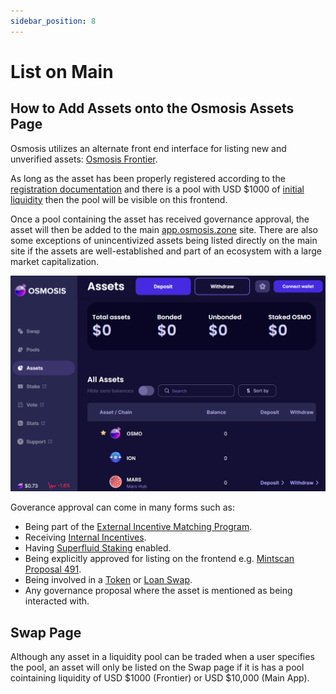 ```yaml
---
sidebar_position: 8
---
```


# List on Main

## How to Add Assets onto the Osmosis Assets Page

Osmosis utilizes an alternate front end interface for listing new and unverified assets: [Osmosis Frontier](https://frontier.osmosis.zone).

As long as the asset has been properly registered according to the [registration documentation](https://docs.osmosis.zone/overview/integrate/registration) and there is a pool with USD $1000 of [initial liquidity](https://docs.osmosis.zone/overview/integrate/liquidity) then the pool will be visible on this frontend.

Once a pool containing the asset has received governance approval, the asset will then be added to the main [app.osmosis.zone](https://app.osmosis.zone/) site. There are also some exceptions of unincentivized assets being listed directly on the main site if the assets are well-established and part of an ecosystem with a large market capitalization.

![](../../assets/asset_list.png)

Goverance approval can come in many forms such as:
* Being part of the [External Incentive Matching Program](https://docs.osmosis.zone/overview/getting-started/#external-incentive-matching-program).
* Receiving [Internal Incentives](https://docs.osmosis.zone/overview/getting-started/#internal-incentives).
* Having [Superfluid Staking](https://docs.osmosis.zone/overview/getting-started/#superfluid-staking) enabled.
* Being explicitly approved for listing on the frontend e.g. [Mintscan Proposal 491](https://www.mintscan.io/osmosis/proposals/491).
* Being involved in a [Token](https://docs.osmosis.zone/overview/integrate/liquidity#request-a-token-swap-from-the-osmosis-community-pool) or [Loan Swap](https://docs.osmosis.zone/overview/integrate/liquidity#request-a-loan-swap-from-the-osmosis-community-pool-ocp).
* Any governance proposal where the asset is mentioned as being interacted with.

## Swap Page

Although any asset in a liquidity pool can be traded when a user specifies the pool, an asset will only be listed on the Swap page if it is has a pool cointaining liquidity of USD $1000 (Frontier) or USD $10,000 (Main App).


